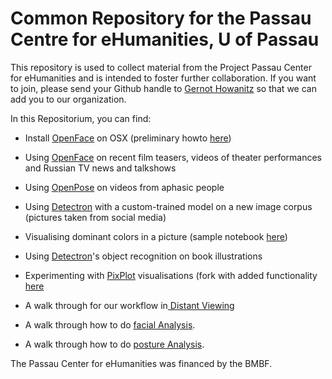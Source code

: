 # Common Repository for the Passau Centre for eHumanities, U of Passau

This repository is used to collect material from the Project Passau Center for eHumanities and is intended to foster further collaboration. If you want to join, please send your Github handle to [Gernot Howanitz](mailto:gernot.howanitz@uni-passau.de) so that we can add you to our organization.

In this Repositorium, you can find:
* Install [OpenFace](https://github.com/TadasBaltrusaitis/OpenFace) on OSX (preliminary howto [here](howtos/install_openface_mac.txt))
* Using [OpenFace](https://github.com/TadasBaltrusaitis/OpenFace) on recent film teasers, videos of theater performances and Russian TV news and talkshows
* Using [OpenPose](https://github.com/CMU-Perceptual-Computing-Lab/openpose) on videos from aphasic people
* Using [Detectron](https://github.com/facebookresearch/Detectron) with a custom-trained model on a new image corpus (pictures taken from social media)
* Visualising dominant colors in a picture (sample notebook [here](colours/ColourRun.ipynb))
* Using [Detectron](https://github.com/facebookresearch/Detectron)'s object recognition on book illustrations
* Experimenting with [PixPlot](https://github.com/YaleDHLab/pix-plot/) visualisations (fork with added functionality [here](https://github.com/passau-centre-for-ehumanities/pix-plot)



* A walk through for our workflow in[ Distant Viewing](https://github.com/passau-centre-for-ehumanities/visual_media/tree/master/distant%20watching)
* A walk through how to do [facial Analysis](https://github.com/passau-centre-for-ehumanities/visual_media/tree/master/faces).
* A walk through how to do [posture Analysis](https://github.com/passau-centre-for-ehumanities/visual_media/blob/master/keypoints/readme.md).

The Passau Center for eHumanities was financed by the BMBF.
